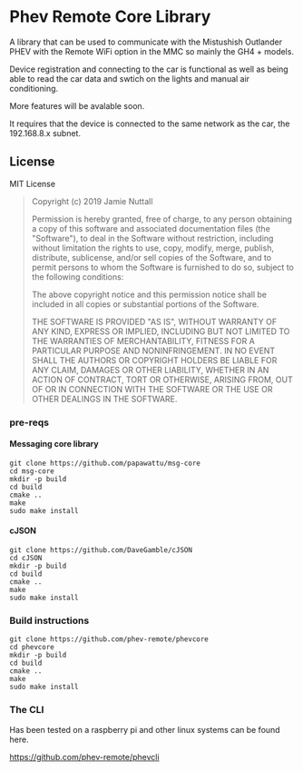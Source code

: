 # Phev Remote Core Library 

A library that can be used to communicate with the Mistushish Outlander PHEV with the Remote WiFi option in the MMC so mainly the GH4 + models.

Device registration and connecting to the car is functional as well as being able to read the car data and swtich on the lights and manual air conditioning.

More features will be avalable soon.

It requires that the device is connected to the same network as the car, the 192.168.8.x subnet.

## License

MIT License

>  Copyright (c) 2019 Jamie Nuttall
>
>  Permission is hereby granted, free of charge, to any person obtaining a copy
>  of this software and associated documentation files (the "Software"), to deal
>  in the Software without restriction, including without limitation the rights
>  to use, copy, modify, merge, publish, distribute, sublicense, and/or sell
>  copies of the Software, and to permit persons to whom the Software is
>  furnished to do so, subject to the following conditions:
>
>  The above copyright notice and this permission notice shall be included in
>  all copies or substantial portions of the Software.
>
>  THE SOFTWARE IS PROVIDED "AS IS", WITHOUT WARRANTY OF ANY KIND, EXPRESS OR
>  IMPLIED, INCLUDING BUT NOT LIMITED TO THE WARRANTIES OF MERCHANTABILITY,
>  FITNESS FOR A PARTICULAR PURPOSE AND NONINFRINGEMENT. IN NO EVENT SHALL THE
>  AUTHORS OR COPYRIGHT HOLDERS BE LIABLE FOR ANY CLAIM, DAMAGES OR OTHER
>  LIABILITY, WHETHER IN AN ACTION OF CONTRACT, TORT OR OTHERWISE, ARISING FROM,
>  OUT OF OR IN CONNECTION WITH THE SOFTWARE OR THE USE OR OTHER DEALINGS IN
>  THE SOFTWARE.

### pre-reqs

#### Messaging core library

```
git clone https://github.com/papawattu/msg-core
cd msg-core
mkdir -p build
cd build
cmake ..
make
sudo make install
```
#### cJSON
```
git clone https://github.com/DaveGamble/cJSON
cd cJSON
mkdir -p build
cd build
cmake ..
make
sudo make install
```
### Build instructions
```
git clone https://github.com/phev-remote/phevcore
cd phevcore
mkdir -p build
cd build
cmake ..
make
sudo make install
```
### The CLI 

Has been tested on a raspberry pi and other linux systems can be found here.

https://github.com/phev-remote/phevcli
